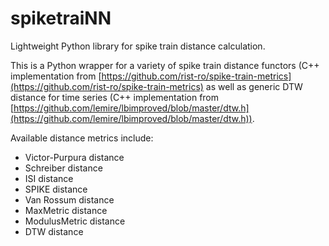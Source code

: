 # spiketraiNN
Lightweight Python library for spike train distance calculation.

This is a Python wrapper for a variety of spike train distance functors (C++ implementation from [https://github.com/rist-ro/spike-train-metrics](https://github.com/rist-ro/spike-train-metrics) as well as generic DTW distance for time series (C++ implementation from [https://github.com/lemire/lbimproved/blob/master/dtw.h](https://github.com/lemire/lbimproved/blob/master/dtw.h)).

Available distance metrics include:
  
  - Victor-Purpura distance
  - Schreiber distance
  - ISI distance
  - SPIKE distance
  - Van Rossum distance
  - MaxMetric distance
  - ModulusMetric distance
  - DTW distance
  
